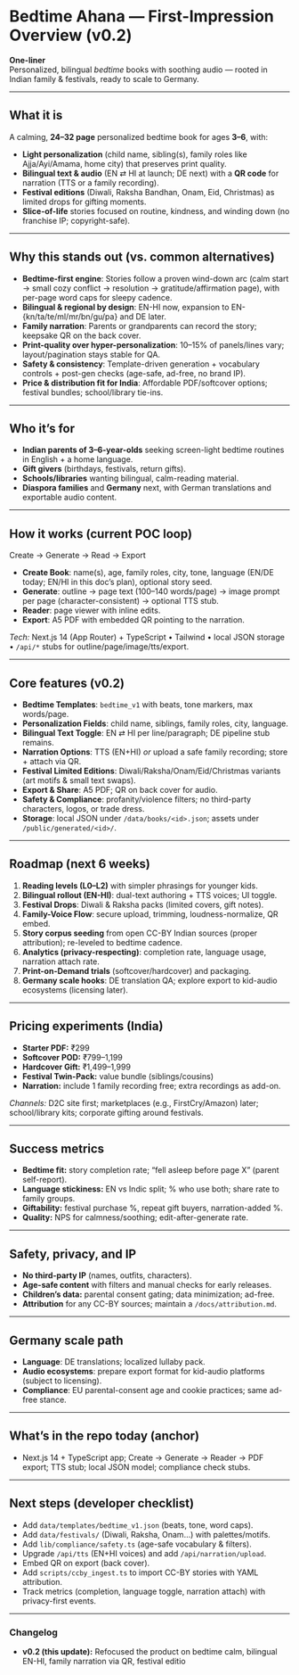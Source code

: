 # Bedtime Ahana — First-Impression Overview (v0.2)

**One-liner**  
Personalized, bilingual *bedtime* books with soothing audio — rooted in Indian family & festivals, ready to scale to Germany.

---

## What it is
A calming, **24–32 page** personalized bedtime book for ages **3–6**, with:
- **Light personalization** (child name, sibling(s), family roles like Ajja/Ayi/Amama, home city) that preserves print quality.
- **Bilingual text & audio** (EN ⇄ HI at launch; DE next) with a **QR code** for narration (TTS or a family recording).
- **Festival editions** (Diwali, Raksha Bandhan, Onam, Eid, Christmas) as limited drops for gifting moments.
- **Slice-of-life** stories focused on routine, kindness, and winding down (no franchise IP; copyright-safe).

---

## Why this stands out (vs. common alternatives)
- **Bedtime-first engine**: Stories follow a proven wind-down arc (calm start → small cozy conflict → resolution → gratitude/affirmation page), with per-page word caps for sleepy cadence.
- **Bilingual & regional by design**: EN-HI now, expansion to EN-{kn/ta/te/ml/mr/bn/gu/pa} and DE later.
- **Family narration**: Parents or grandparents can record the story; keepsake QR on the back cover.
- **Print-quality over hyper-personalization**: 10–15% of panels/lines vary; layout/pagination stays stable for QA.
- **Safety & consistency**: Template-driven generation + vocabulary controls + post-gen checks (age-safe, ad-free, no brand IP).
- **Price & distribution fit for India**: Affordable PDF/softcover options; festival bundles; school/library tie-ins.

---

## Who it’s for
- **Indian parents of 3–6-year-olds** seeking screen-light bedtime routines in English + a home language.  
- **Gift givers** (birthdays, festivals, return gifts).  
- **Schools/libraries** wanting bilingual, calm-reading material.  
- **Diaspora families** and **Germany** next, with German translations and exportable audio content.

---

## How it works (current POC loop)
Create → Generate → Read → Export  
- **Create Book**: name(s), age, family roles, city, tone, language (EN/DE today; EN/HI in this doc’s plan), optional story seed.  
- **Generate**: outline → page text (100–140 words/page) → image prompt per page (character-consistent) → optional TTS stub.  
- **Reader**: page viewer with inline edits.  
- **Export**: A5 PDF with embedded QR pointing to the narration.

*Tech:* Next.js 14 (App Router) + TypeScript • Tailwind • local JSON storage • `/api/*` stubs for outline/page/image/tts/export.

---

## Core features (v0.2)
- **Bedtime Templates**: `bedtime_v1` with beats, tone markers, max words/page.  
- **Personalization Fields**: child name, siblings, family roles, city, language.  
- **Bilingual Text Toggle**: EN ⇄ HI per line/paragraph; DE pipeline stub remains.  
- **Narration Options**: TTS (EN+HI) *or* upload a safe family recording; store + attach via QR.  
- **Festival Limited Editions**: Diwali/Raksha/Onam/Eid/Christmas variants (art motifs & small text swaps).  
- **Export & Share**: A5 PDF; QR on back cover for audio.  
- **Safety & Compliance**: profanity/violence filters; no third-party characters, logos, or trade dress.  
- **Storage**: local JSON under `/data/books/<id>.json`; assets under `/public/generated/<id>/`.

---

## Roadmap (next 6 weeks)
1. **Reading levels (L0–L2)** with simpler phrasings for younger kids.  
2. **Bilingual rollout (EN-HI)**: dual-text authoring + TTS voices; UI toggle.  
3. **Festival Drops**: Diwali & Raksha packs (limited covers, gift notes).  
4. **Family-Voice Flow**: secure upload, trimming, loudness-normalize, QR embed.  
5. **Story corpus seeding** from open CC-BY Indian sources (proper attribution); re-leveled to bedtime cadence.  
6. **Analytics (privacy-respecting)**: completion rate, language usage, narration attach rate.  
7. **Print-on-Demand trials** (softcover/hardcover) and packaging.  
8. **Germany scale hooks**: DE translation QA; explore export to kid-audio ecosystems (licensing later).

---

## Pricing experiments (India)
- **Starter PDF:** ₹299  
- **Softcover POD:** ₹799–1,199  
- **Hardcover Gift:** ₹1,499–1,999  
- **Festival Twin-Pack:** value bundle (siblings/cousins)  
- **Narration:** include 1 family recording free; extra recordings as add-on.

*Channels:* D2C site first; marketplaces (e.g., FirstCry/Amazon) later; school/library kits; corporate gifting around festivals.

---

## Success metrics
- **Bedtime fit:** story completion rate; “fell asleep before page X” (parent self-report).  
- **Language stickiness:** EN vs Indic split; % who use both; share rate to family groups.  
- **Giftability:** festival purchase %, repeat gift buyers, narration-added %.  
- **Quality:** NPS for calmness/soothing; edit-after-generate rate.

---

## Safety, privacy, and IP
- **No third-party IP** (names, outfits, characters).  
- **Age-safe content** with filters and manual checks for early releases.  
- **Children’s data:** parental consent gating; data minimization; ad-free.  
- **Attribution** for any CC-BY sources; maintain a `/docs/attribution.md`.

---

## Germany scale path
- **Language**: DE translations; localized lullaby pack.  
- **Audio ecosystems**: prepare export format for kid-audio platforms (subject to licensing).  
- **Compliance**: EU parental-consent age and cookie practices; same ad-free stance.

---

## What’s in the repo today (anchor)
- Next.js 14 + TypeScript app; Create → Generate → Reader → PDF export; TTS stub; local JSON model; compliance check stubs.

---

## Next steps (developer checklist)
- Add `data/templates/bedtime_v1.json` (beats, tone, word caps).  
- Add `data/festivals/` (Diwali, Raksha, Onam…) with palettes/motifs.  
- Add `lib/compliance/safety.ts` (age-safe vocabulary & filters).  
- Upgrade `/api/tts` (EN+HI voices) and add `/api/narration/upload`.  
- Embed QR on export (back cover).  
- Add `scripts/ccby_ingest.ts` to import CC-BY stories with YAML attribution.  
- Track metrics (completion, language toggle, narration attach) with privacy-first events.

---

### Changelog
- **v0.2 (this update):** Refocused the product on bedtime calm, bilingual EN-HI, family narration via QR, festival editio
